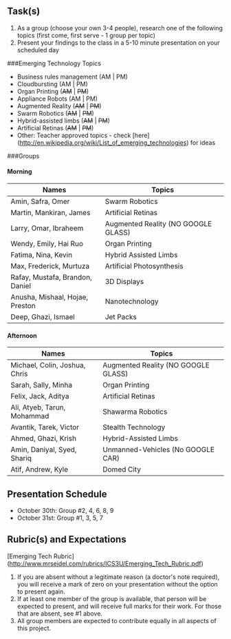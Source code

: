 Task(s)
-------
1. As a group (choose your own 3-4 people), research one of the following topics (first come, first serve - 1 group per topic)
2. Present your findings to the class in a 5-10 minute presentation on your scheduled day

###Emerging Technology Topics
- Business rules management (AM | PM)
- Cloudbursting (AM | PM)
- Organ Printing (~~AM~~ | ~~PM~~)
- Appliance Robots (AM | PM)
- Augmented Reality (~~AM~~ | ~~PM~~)
- Swarm Robotics (~~AM~~ | ~~PM~~)
- Hybrid-assisted limbs (~~AM~~ | ~~PM~~)
- Artificial Retinas (~~AM~~ | ~~PM~~)
- Other: Teacher approved topics - check [here] (http://en.wikipedia.org/wiki/List_of_emerging_technologies) for ideas

###Groups
#### Morning
| Names | Topics |
|-------|--------|
| Amin, Safra, Omer | Swarm Robotics |
| Martin, Mankiran, James | Artificial Retinas |
| Larry, Omar, Ibraheem | Augmented Reality (NO GOOGLE GLASS) |
| Wendy, Emily, Hai Ruo | Organ Printing |
| Fatima, Nina, Kevin | Hybrid Assisted Limbs |
| Max, Frederick, Murtuza | Artificial Photosynthesis |
| Rafay, Mustafa, Brandon, Daniel | 3D Displays |
| Anusha, Mishaal, Hojae, Preston | Nanotechnology |
| Deep, Ghazi, Ismael | Jet Packs |

#### Afternoon
| Names | Topics |
|-------|--------|
| Michael, Colin, Joshua, Chris | Augmented Reality (NO GOOGLE GLASS) |
| Sarah, Sally, Minha | Organ Printing |
| Felix, Jack, Aditya | Artificial Retinas |
| Ali, Atyeb, Tarun, Mohammad | Shawarma Robotics |
| Avantik, Tarek, Victor | Stealth Technology |
| Ahmed, Ghazi, Krish | Hybrid-Assisted Limbs |
| Amin, Daniyal, Syed, Shariq | Unmanned-Vehicles (No GOOGLE CAR) |
| Atif, Andrew, Kyle | Domed City |

Presentation Schedule
------------------
- October 30th: Group #2, 4, 6, 8, 9
- October 31st: Group #1, 3, 5, 7

Rubric(s) and Expectations
--------------------------
[Emerging Tech Rubric] (http://www.mrseidel.com/rubrics/ICS3U/Emerging_Tech_Rubric.pdf)

1. If you are absent without a legitimate reason (a doctor's note required), you will receive a mark of zero on your presentation without the option to present again.
2. If at least one member of the group is available, that person will be expected to present, and will receive full marks for their work. For those that are absent, see #1 above.
3. All group members are expected to contribute equally in all aspects of this project.

